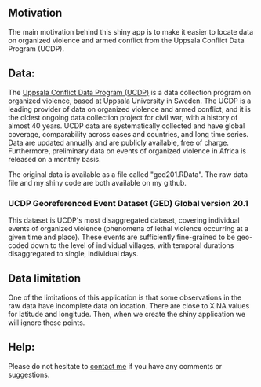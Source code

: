 
## Motivation
The main motivation behind this shiny app is to make it easier to locate data on organized violence and armed conflict from the Uppsala Conflict Data Program (UCDP).

## Data:
The [Uppsala Conflict Data Program (UCDP)](https://ucdp.uu.se/) is a data collection program on organized violence, based at Uppsala University in Sweden. The UCDP is a leading provider of data on organized violence and armed conflict, and it is the oldest ongoing data collection project for civil war, with a history of almost 40 years. UCDP data are systematically collected and have global coverage, comparability across cases and countries, and long time series. Data are updated annually and are publicly available, free of charge. Furthermore, preliminary data on events of organized violence in Africa is released on a monthly basis.

The original data is available as a file called "ged201.RData". The raw data file and my shiny code are both available on my github.

### UCDP Georeferenced Event Dataset (GED) Global version 20.1
This dataset is UCDP's most disaggregated dataset, covering individual events of organized violence (phenomena of lethal violence occurring at a given time and place). These events are sufficiently fine-grained to be geo-coded down to the level of individual villages, with temporal durations disaggregated to single, individual days.

## Data limitation
One of the limitations of this application is that some observations in the raw data have incomplete data on location. There are close to X NA values for latitude and longitude. Then, when we create the shiny application we will ignore these points. 

## Help:
Please do not hesitate to <a href = "mailto: fparadagomezurqu@worldbank.org">contact me</a> if you have any comments or suggestions.
